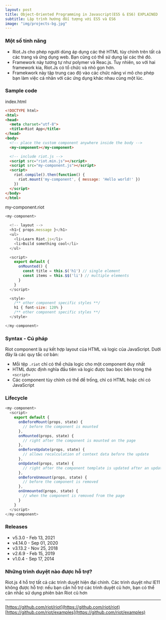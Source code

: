 ```yaml
---
layout: post
title: Object-Oriented Programming in Javascript(ES5 & ES6) EXPLAINED
subtitle: Lập trình hướng đối tượng với ES5 và ES6
image: "img/projects-bg.jpg"
---
```




### Một số tính năng

- Riot.Js cho phép người dùng áp dụng các thẻ HTML tùy chỉnh trên tất cả các trang và ứng dụng web. Bạn cũng có thể sử dụng lại các thẻ đó.
- Framework này tương tự như polymer và Reac.js. Tuy nhiên, so với hai framework kia, Riot.Js có tổ chức và nhỏ gọn hơn.
- Framekwork này tập trung cao độ vào các chức năng vi mô cho phép bạn làm việc cá nhân với các ứng dụng khác nhau cùng một lúc.


### Sample code

index.html
```html
<!DOCTYPE html>
<html>
<head>
  <meta charset="utf-8">
  <title>Riot App</title>
</head>
<body>
  <!-- place the custom component anywhere inside the body -->
  <my-component></my-component>

  <!-- include riot.js -->
  <script src="riot.min.js"></script>
  <script src="my-component.js"></script>
  <script>
    riot.compile().then(function() {
      riot.mount('my-component', { message: 'Hello world!' })
    })
  </script>
</body>
</html>
```

my-component.riot
```js
<my-component>

  <!-- layout -->
  <h1>{ props.message }</h1>
  <ul>
    <li>Learn Riot.js</li>
    <li>Build something cool</li>
  </ul>

  <script>
    export default {
      onMounted() {
        const title = this.$('h1') // single element
        const items = this.$$('li') // multiple elements
      }
    }
  </script>

  <style>
    /** other component specific styles **/
    h1 { font-size: 120% }
    /** other component specific styles **/
  </style>

</my-component>
```

### Syntax - Cú pháp

Riot component  là sự kết hợp layout của HTML và logic của JavaScript. Dưới đây là các quy tắc cơ bản: 
- Mỗi tệp `.riot` chỉ có thể chứa logic cho một component duy nhất
- HTML được định nghĩa đầu tiên và logic được bao bọc bên trong thẻ `<script>`
- Các component tùy chỉnh có thể để trống, chỉ có HTML hoặc chỉ có JavaScript 



### Lifecycle
```js
<my-component>
  <script>
    export default {
      onBeforeMount(props, state) {
        // before the component is mounted
      },
      onMounted(props, state) {
        // right after the component is mounted on the page
      },
      onBeforeUpdate(props, state) {
        // allows recalculation of context data before the update
      },
      onUpdated(props, state) {
        // right after the component template is updated after an update call
      },
      onBeforeUnmount(props, state) {
        // before the component is removed
      },
      onUnmounted(props, state) {
        // when the component is removed from the page
      }
    }
  </script>
</my-component>
```

### Releases
- v5.3.0  - Feb 13, 2021
- v4.14.0 - Sep 01, 2020
- v3.13.2 - Nov 25, 2018
- v2.6.9  - Feb 15, 2019
- v1.0.4  - Sep 17, 2014


### Những trình duyệt nào được hỗ trợ?

Riot.js 4 hỗ trợ tất cả các trình duyệt hiện đại chính. Các trình duyệt như IE11 không được hỗ trợ: nếu bạn cần hỗ trợ các trình duyệt cũ hơn, bạn có thể cân nhắc sử dụng phiên bản Riot cũ hơn

-----

[https://github.com/riot/riot](https://github.com/riot/riot)  
[https://github.com/riot/examples](https://github.com/riot/examples)  